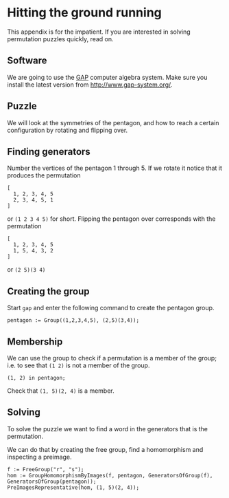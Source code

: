 # Hitting the ground running
This appendix is for the impatient. If you are interested in solving permutation
puzzles quickly, read on.

## Software
We are going to use the [GAP][gap] computer algebra system. Make sure you
install the latest version from http://www.gap-system.org/.

## Puzzle
We will look at the symmetries of the pentagon, and how to reach a certain
configuration by rotating and flipping over.

## Finding generators
Number the vertices of the pentagon 1 through 5. If we rotate it notice that it
produces the permutation

```plain
[
  1, 2, 3, 4, 5
  2, 3, 4, 5, 1
]
```

or `(1 2 3 4 5)` for short. Flipping the pentagon over corresponds with the
permutation

```plain
[
  1, 2, 3, 4, 5
  1, 5, 4, 3, 2
]
```

or `(2 5)(3 4)`

## Creating the group
Start `gap` and enter the following command to create the pentagon group.

```plain
pentagon := Group((1,2,3,4,5), (2,5)(3,4));
```

## Membership
We can use the group to check if a permutation is a member of the group; i.e. to
see that `(1 2)` is not a member of the group.

```plain
(1, 2) in pentagon;
```

Check that `(1, 5)(2, 4)` is a member.

## Solving
To solve the puzzle we want to find a word in the generators that is the
permutation.

We can do that by creating the free group, find a homomorphism and inspecting a
preimage.

```plain
f := FreeGroup("r", "s");
hom := GroupHomomorphismByImages(f, pentagon, GeneratorsOfGroup(f),
GeneratorsOfGroup(pentagon));
PreImagesRepresentative(hom, (1, 5)(2, 4));
```

[gap]: http://www.gap-system.org
